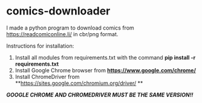 # comics-downloader
I made a python program to download comics from https://readcomiconline.li/ in cbr/png format.

Instructions for installation:
1. Install all modules from requirements.txt with the command **pip install -r requirements.txt**
2. Install Google Chrome browser from **https://www.google.com/chrome/**
3. Install ChromeDriver from **https://sites.google.com/chromium.org/driver/ **

***GOOGLE CHROME AND CHROMEDRIVER MUST BE THE SAME VERSION!!***
